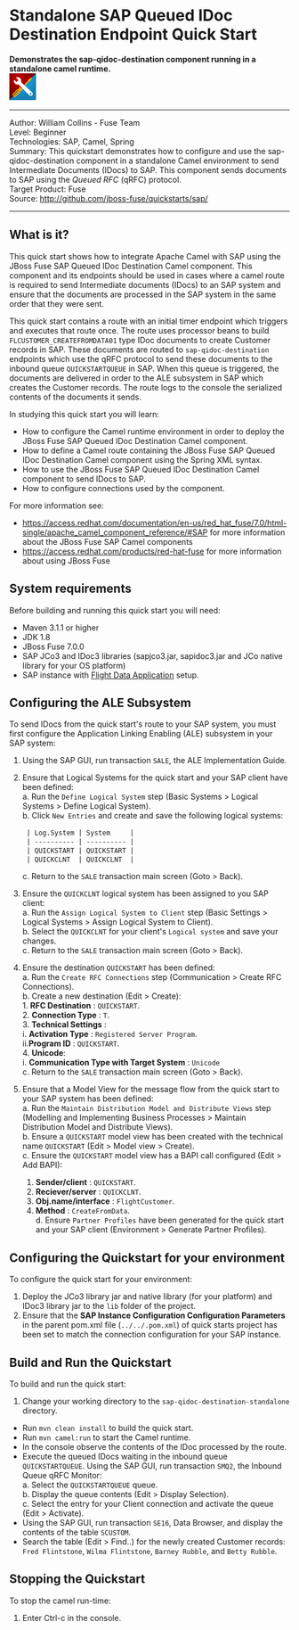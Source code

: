 Standalone SAP Queued IDoc Destination Endpoint Quick Start   
===========================================================   
**Demonstrates the sap-qidoc-destination component running in a standalone camel runtime.**  
![SAP Tool Suite](../../sap_tool_suite.png "SAP Tool Suite")

* * * 
Author: William Collins - Fuse Team  
Level: Beginner  
Technologies: SAP, Camel, Spring  
Summary: This quickstart demonstrates how to configure and use the sap-qidoc-destination component in a standalone Camel environment to send Intermediate Documents (IDocs) to SAP. This component sends documents to SAP using the *Queued RFC* (qRFC) protocol.  
Target Product: Fuse  
Source: <http://github.com/jboss-fuse/quickstarts/sap/>  

* * *

What is it?  
-----------  

This quick start shows how to integrate Apache Camel with SAP using the JBoss Fuse SAP Queued IDoc Destination Camel component. This component and its endpoints should be used in cases where a camel route is required to send Intermediate documents (IDocs) to an SAP system and ensure that the documents are processed in the SAP system in the same order that they were sent.  

This quick start contains a route with an initial timer endpoint which triggers and executes that route once. The route uses processor beans to build `FLCUSTOMER_CREATEFROMDATA01` type IDoc documents to create Customer records in SAP. These documents are routed to `sap-qidoc-destination` endpoints which use the qRFC protocol to send these documents to the inbound queue `QUICKSTARTQUEUE` in SAP. When this queue is triggered, the documents are delivered in order to the ALE subsystem in SAP which creates the Customer records. The route logs to the console the serialized contents of the documents it sends.  

In studying this quick start you will learn:

* How to configure the Camel runtime environment in order to deploy the JBoss Fuse SAP Queued IDoc Destination Camel component. 
* How to define a Camel route containing the JBoss Fuse SAP Queued IDoc Destination Camel component using the Spring XML syntax.
* How to use the JBoss Fuse SAP Queued IDoc Destination Camel component to send IDocs to SAP. 
* How to configure connections used by the component.

For more information see:

* <https://access.redhat.com/documentation/en-us/red_hat_fuse/7.0/html-single/apache_camel_component_reference/#SAP> for more information about the JBoss Fuse SAP Camel components 
* <https://access.redhat.com/products/red-hat-fuse> for more information about using JBoss Fuse

System requirements
-------------------

Before building and running this quick start you will need:

* Maven 3.1.1 or higher
* JDK 1.8
* JBoss Fuse 7.0.0
* SAP JCo3 and IDoc3 libraries (sapjco3.jar, sapidoc3.jar and JCo native library for your OS platform)
* SAP instance with [Flight Data Application](http://help.sap.com/saphelp_erp60_sp/helpdata/en/db/7c623cf568896be10000000a11405a/content.htm) setup.

Configuring the ALE Subsystem
-----------------------------

To send IDocs from the quick start's route to your SAP system, you must first configure the Application Linking Enabling (ALE) subsystem in your SAP system:

1. Using the SAP GUI, run transaction `SALE`, the ALE Implementation Guide.
2. Ensure that Logical Systems for the quick start and your SAP client have been defined:  
    a. Run the `Define Logical System` step (Basic Systems > Logical Systems > Define Logical System).  
    b. Click `New Entries` and create and save the following logical systems:    
    
        | Log.System | System     |   
        | ---------- | ---------- |     
        | QUICKSTART | QUICKSTART |      
        | QUICKCLNT  | QUICKCLNT  |

	c. Return to the `SALE`  transaction main screen (Goto > Back).
3. Ensure the `QUICKCLNT` logical system has been assigned to you SAP client:  
    a. Run the `Assign Logical System to Client` step (Basic Settings > Logical Systems > Assign Logical System to Client).   
    b. Select the `QUICKCLNT` for your client's `Logical system` and save your changes.     
    c. Return to the `SALE`  transaction main screen (Goto > Back).  
4.  Ensure the destination `QUICKSTART` has been defined:   
    a. Run the `Create RFC Connections` step (Communication > Create RFC Connections).    
    b. Create a new destination (Edit > Create):  
		1. **RFC Destination** : `QUICKSTART`.    
        2. **Connection Type** : `T`.    
        3. **Technical Settings** :    
            i. **Activation Type** : `Registered Server Program`.    
            ii.**Program ID** : `QUICKSTART`.   
        4. **Unicode**:   
        	i. **Communication Type with Target System** : `Unicode`   
	c. Return to the `SALE` transaction main screen (Goto > Back).   
5. Ensure that a Model View for the message flow from the quick start to your SAP system has been defined:  
   a. Run the `Maintain Distribution Model and Distribute Views` step (Modelling and Implementing Business Processes > Maintain Distribution Model and Distribute Views).   
   b. Ensure a `QUICKSTART` model view has been created with the technical name `QUICKSTART` (Edit > Model view > Create).   
   c. Ensure the `QUICKSTART` model view has a BAPI call configured (Edit > Add BAPI):   
      1. **Sender/client** : `QUICKSTART`.  
      2. **Reciever/server** : `QUICKCLNT`.  
      3. **Obj.name/interface** : `FlightCustomer`.  
      4. **Method** : `CreateFromData`.   
   d. Ensure `Partner Profiles` have been generated for the quick start and your SAP client (Environment > Generate Partner Profiles).   
 
Configuring the Quickstart for your environment
-----------------------------------------------

To configure the quick start for your environment: 

1. Deploy the JCo3 library jar and native library (for your platform) and IDoc3 library jar to the `lib` folder of the project.
2. Ensure that the **SAP Instance Configuration Configuration Parameters** in the parent pom.xml file (`../../.pom.xml`) of quick starts project has been set to match the connection configuration for your SAP instance.  

Build and Run the Quickstart
----------------------------

To build and run the quick start:

1. Change your working directory to the `sap-qidoc-destination-standalone` directory.
* Run `mvn clean install` to build the quick start.
* Run `mvn camel:run` to start the Camel runtime.
* In the console observe the contents of the IDoc processed by the route.
* Execute the queued IDocs waiting in the inbound queue `QUICKSTARTQUEUE`. Using the SAP GUI, run transaction `SMQ2`, the Inbound Queue qRFC Monitor:  
    a. Select the `QUICKSTARTQUEUE` queue.  
    b. Display the queue contents (Edit > Display Selection).  
    c. Select the entry for your Client connection and activate the queue (Edit > Activate).  
* Using the SAP GUI, run transaction `SE16`, Data Browser, and display the contents of the table `SCUSTOM`.
* Search the table (Edit > Find..) for the newly created Customer records: `Fred Flintstone`, `Wilma Flintstone`, `Barney Rubble`, and `Betty Rubble`. 

Stopping the Quickstart
-----------------------

To stop the camel run-time:

1. Enter Ctrl-c in the console.

